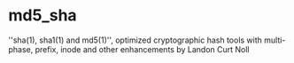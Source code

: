 # md5_sha
''sha(1), sha1(1) and md5(1)'', optimized cryptographic hash tools with multi-phase, prefix, inode and other enhancements by Landon Curt Noll
